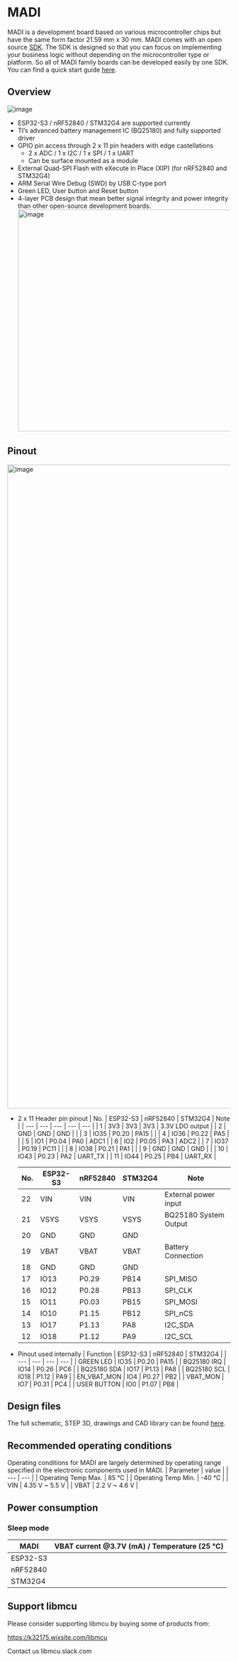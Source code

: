 # MADI

MADI is a development board based on various microcontroller chips but have the same form factor 21.59 mm x 30 mm. MADI comes with an open source [SDK](https://github.com/libmcu/madi). The SDK is designed so that you can focus on implementing your business logic without depending on the microcontroller type or platform. So all of MADI family boards can be developed easily by one SDK. You can find a quick start guide [here](https://docs.libmcu.org/quickstart).

## Overview
![image](https://user-images.githubusercontent.com/20197999/218473752-cf4155c1-084b-4cd4-ba1b-d018b4e2ab4f.png)

- ESP32-S3 / nRF52840 / STM32G4 are supported currently
- TI’s advanced battery management IC (BQ25180) and fully supported driver
- GPIO pin access through 2 x 11 pin headers with edge castellations
    - 2 x ADC / 1 x I2C / 1 x SPI / 1 x UART
    - Can be surface mounted as a module
- External Quad-SPI Flash with eXecute In Place (XIP) (for nRF52840 and STM32G4)
- ARM Serial Wire Debug (SWD) by USB C-type port
- Green LED, User button and Reset button
- 4-layer PCB design that mean better signal integrity and power integrity than other open-source development boards.
    <img width="500" alt="image" src="https://user-images.githubusercontent.com/20197999/218952542-a1177f72-08df-4d98-9c2b-1c9091225d1d.png">


## Pinout
<img width="1452" alt="image" src="https://user-images.githubusercontent.com/20197999/219049675-53acff68-352b-46b8-b291-0f53eb272fa5.png">


- 2 x 11 Header pin pinout
    | No. | ESP32-S3 | nRF52840 | STM32G4 | Note |
    | --- | --- | --- | --- | --- |
    | 1 | 3V3 | 3V3 | 3V3 | 3.3V LDO output |
    | 2 | GND | GND | GND |  |
    | 3 | IO35 | P0.20 | PA15 |  |
    | 4 | IO36 | P0.22 | PA5 |  |
    | 5 | IO1 | P0.04 | PA0 | ADC1 |
    | 6 | IO2 | P0.05 | PA3 | ADC2 |
    | 7 | IO37 | P0.19 | PC11 |  |
    | 8 | IO38 | P0.21 | PA1 |  |
    | 9 | GND | GND | GND |  |
    | 10 | IO43 | P0.23 | PA2 | UART_TX |
    | 11 | IO44 | P0.25 | PB4 | UART_RX |

    | No. | ESP32-S3 | nRF52840 | STM32G4 | Note |
    | --- | --- | --- | --- | --- |
    | 22 | VIN | VIN | VIN | External power input |
    | 21 | VSYS | VSYS | VSYS | BQ25180 System Output |
    | 20 | GND | GND | GND |  |
    | 19 | VBAT | VBAT | VBAT | Battery Connection |
    | 18 | GND | GND | GND |  |
    | 17 | IO13 | P0.29 | PB14 | SPI_MISO |
    | 16 | IO12 | P0.28 | PB13 | SPI_CLK |
    | 15 | IO11 | P0.03 | PB15 | SPI_MOSI |
    | 14 | IO10 | P1.15 | PB12 | SPI_nCS |
    | 13 | IO17 | P1.13 | PA8 | I2C_SDA |
    | 12 | IO18 | P1.12 | PA9 | I2C_SCL |
 
- Pinout used internally
    | Function | ESP32-S3 | nRF52840 | STM32G4 |
    | --- | --- | --- | --- |
    | GREEN LED | IO35 | P0.20 | PA15 |
    | BQ25180 IRQ | IO14 | P0.26 | PC6 |
    | BQ25180 SDA | IO17 | P1.13 | PA8 |
    | BQ25180 SCL | IO18 | P1.12 | PA9 |
    | EN_VBAT_MON | IO4 | P0.27 | PB2 |
    | VBAT_MON | IO7 | P0.31 | PC4 |
    | USER BUTTON | IO0 | P1.07 | PB8 |

## Design files

The full schematic, STEP 3D, drawings and CAD library can be found [here](https://github.com/libmcu/development-board).

## Recommended operating conditions

Operating conditions for MADI are largely determined by operating range specified in the electronic components used in MADI.
| Parameter | value |
| --- | --- |
| Operating Temp Max. | 85 °C |
| Operating Temp Min. | -40 °C |
| VIN | 4.35 V ~ 5.5 V |
| VBAT | 2.2 V ~ 4.6 V |

## Power consumption

### Sleep mode

| MADI | VBAT current @3.7V (mA) / Temperature (25 °C) |
| --- | --- |
| ESP32-S3 |  |
| nRF52840 |  |
| STM32G4 |  |

## Support libmcu

Please consider supporting libmcu by buying some of products from:

https://k32175.wixsite.com/libmcu


Contact us
libmcu.slack.com
